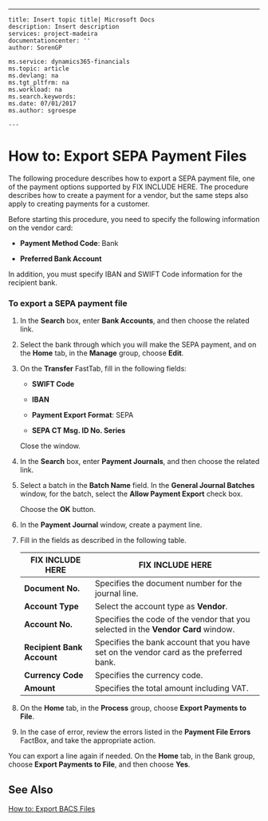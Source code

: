 ---
    title: Insert topic title| Microsoft Docs
    description: Insert description
    services: project-madeira
    documentationcenter: ''
    author: SorenGP

    ms.service: dynamics365-financials
    ms.topic: article
    ms.devlang: na
    ms.tgt_pltfrm: na
    ms.workload: na
    ms.search.keywords:
    ms.date: 07/01/2017
    ms.author: sgroespe

    ---
# How to: Export SEPA Payment Files
The following procedure describes how to export a SEPA payment file, one of the payment options supported by FIX INCLUDE HERE<!--[!INCLUDE[navnow](../../ApplicationDesign/includes/navnow_md.md)] -->. The procedure describes how to create a payment for a vendor, but the same steps also apply to creating payments for a customer.  
  
 Before starting this procedure, you need to specify the following information on the vendor card:  
  
-   **Payment Method Code**: Bank  
  
-   **Preferred Bank Account**  
  
 In addition, you must specify IBAN and SWIFT Code information for the recipient bank.  
  
### To export a SEPA payment file  
  
1.  In the **Search** box, enter **Bank Accounts**, and then choose the related link.  
  
2.  Select the bank through which you will make the SEPA payment, and on the **Home** tab, in the **Manage** group, choose **Edit**.  
  
3.  On the **Transfer** FastTab, fill in the following fields:  
  
    -   **SWIFT Code**  
  
    -   **IBAN**  
  
    -   **Payment Export Format**: SEPA  
  
    -   **SEPA CT Msg. ID No. Series**  
  
     Close the window.  
  
4.  In the **Search** box, enter **Payment Journals**, and then choose the related link.  
  
5.  Select a batch in the **Batch Name** field. In the **General Journal Batches** window, for the batch, select the **Allow Payment Export** check box.  
  
     Choose the **OK** button.  
  
6.  In the **Payment Journal** window, create a payment line.  
  
7.  Fill in the fields as described in the following table.  
  
    |FIX INCLUDE HERE<!--[!INCLUDE[bp_tablefield](../../ApplicationDesign/includes/bp_tablefield_md.md)] -->|FIX INCLUDE HERE<!--[!INCLUDE[bp_tabledescription](../../ApplicationDesign/includes/bp_tabledescription_md.md)] -->|  
    |---------------------------------|---------------------------------------|  
    |**Document No.**|Specifies the document number for the journal line.|  
    |**Account Type**|Select the account type as **Vendor**.|  
    |**Account No.**|Specifies the code of the vendor that you selected in the **Vendor Card** window.|  
    |**Recipient Bank Account**|Specifies the bank account that you have set on the vendor card as the preferred bank.|  
    |**Currency Code**|Specifies the currency code.|  
    |**Amount**|Specifies the total amount including VAT.|  
  
8.  On the **Home** tab, in the **Process** group, choose **Export Payments to File**.  
  
9. In the case of error, review the errors listed in the **Payment File Errors** FactBox, and take the appropriate action.  
  
 You can export a line again if needed. On the **Home** tab, in the Bank group, choose **Export Payments to File**, and then choose **Yes**.  
  
## See Also  
 [How to: Export BACS Files](../../LocalFunctionalityForMicrosoftDynamicsNav2016/UnitedKingdom/how-to-export-bacs-files.md)